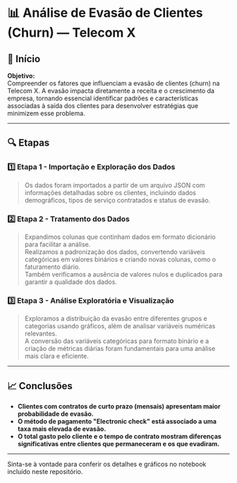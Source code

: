 # 📊 Análise de Evasão de Clientes (Churn) — Telecom X

## 🚀 Início

**Objetivo:**  
Compreender os fatores que influenciam a evasão de clientes (churn) na Telecom X. A evasão impacta diretamente a receita e o crescimento da empresa, tornando essencial identificar padrões e características associadas à saída dos clientes para desenvolver estratégias que minimizem esse problema.

---

## 🔍 Etapas

### 1️⃣ Etapa 1 - Importação e Exploração dos Dados

> Os dados foram importados a partir de um arquivo JSON com informações detalhadas sobre os clientes, incluindo dados demográficos, tipos de serviço contratados e status de evasão.

### 2️⃣ Etapa 2 - Tratamento dos Dados

> Expandimos colunas que continham dados em formato dicionário para facilitar a análise.  
> Realizamos a padronização dos dados, convertendo variáveis categóricas em valores binários e criando novas colunas, como o faturamento diário.  
> Também verificamos a ausência de valores nulos e duplicados para garantir a qualidade dos dados.

### 3️⃣ Etapa 3 - Análise Exploratória e Visualização

> Exploramos a distribuição da evasão entre diferentes grupos e categorias usando gráficos, além de analisar variáveis numéricas relevantes.  
> A conversão das variáveis categóricas para formato binário e a criação de métricas diárias foram fundamentais para uma análise mais clara e eficiente.

---

## 📈 Conclusões

- **Clientes com contratos de curto prazo (mensais) apresentam maior probabilidade de evasão.**  
- **O método de pagamento "Electronic check" está associado a uma taxa mais elevada de evasão.**  
- **O total gasto pelo cliente e o tempo de contrato mostram diferenças significativas entre clientes que permaneceram e os que evadiram.**

---

Sinta-se à vontade para conferir os detalhes e gráficos no notebook incluído neste repositório.
